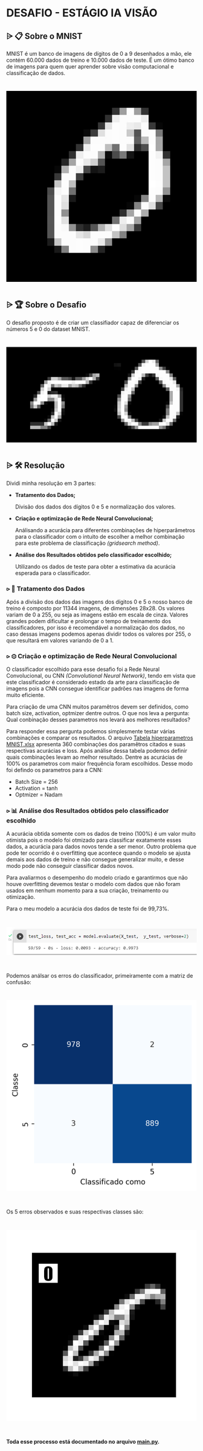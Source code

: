 # DESAFIO - ESTÁGIO IA VISÃO 

## ⩥ 📋 Sobre o MNIST

 MNIST é um banco de imagens de dígitos de 0 a 9 desenhados a mão, ele contém 60.000 dados de treino e 10.000 dados de teste. É um ótimo banco de imagens para quem quer aprender  sobre visão computacional e classificação de dados.

<h1 align='center'>
  <img src='GIF-MNIST-700x.gif'>
<h1/>


## ⩥ 🏆 Sobre o Desafio
   
O desafio proposto é de criar um classifiador capaz de diferenciar os números 5 e 0 do dataset MNIST.
  
<h1 align='center'>
  <img src='GIF-MNIST-05.gif'>
<h1/>

  
## ⩥ 🛠 Resolução
  
  Dividi minha resolução em 3 partes:
  
<ul>
  <li><p><b>Tratamento dos Dados;</b></p>
<p>Divisão dos dados dos dígitos 0 e 5 e normalização dos valores. </p></li>
  <li><p><b>Criação e optimização de Rede Neural Convolucional; </b></p></li>
<p>Análisando a acurácia para diferentes combinações de hiperparâmetros para o classificador com o intuito de escolher a melhor combinação para este problema de classificação <i>(gridsearch method)</i>. </p></li>
  <li><p><b>Análise dos Resultados obtidos pelo classificador escolhido; </b></p></li>
  <p>Utilizando os dados de teste para obter a estimativa da acurácia esperada para o classificador.</p>
</ul>
  
  
### ⪧ 🔧 **Tratamento dos Dados**
  
  Após a divisão dos dados das imagens dos dígitos 0 e 5 o nosso banco de treino é composto por 11344 imagens, de dimensões 28x28. Os valores variam de 0 a 255, ou seja as imagens estão em escala de cinza. Valores grandes podem dificultar e prolongar o tempo de treinamento dos classificadores, por isso é recomendável a normalização dos dados, no caso dessas imagens podemos apenas dividir todos os valores por 255, o que resultará em valores variando de 0 a 1. 
  
### ⪧ ⚙ **Criação e optimização de Rede Neural Convolucional**
  
  O classificador escolhido para esse desafio foi a Rede Neural Convolucional, ou CNN *(Convolutional Neural Network)*, tendo em vista que este classificador é considerado estado da arte para classificação de imagens pois a CNN consegue identificar padrões nas imagens de forma muito eficiente.
  
  Para criação de uma CNN muitos paramêtros devem ser definidos, como batch size, activation, optmizer dentre outros. O que nos leva a pergunta: Qual conbinação desses parametros nos levará aos melhores resultados?
 
  Para responder essa pergunta podemos simplesmente testar várias combinações e comparar os resultados. O arquivo [Tabela hiperparametros MNIST.xlsx](https://github.com/Tavrss/Cyberlabs/blob/main/Tabela%20hiperparametros%20MNIST.xlsx) apresenta 360 combinações dos paramêtros citados e suas respectivas acurácias e loss.
  Após análise dessa tabela podemos definir quais combinações levam ao melhor resultado. Dentre as acurácias de 100% os parametros com maior frequência foram escolhidos.
  Desse modo foi defindo os parametros para a CNN:
  - Batch Size = 256
  - Activation = tanh
  - Optmizer = Nadam
  
### ⪧ 📊 **Análise dos Resultados obtidos pelo classificador escolhido**
  
  A acurácia obtida somente com os dados de treino (100%) é um valor muito otimista pois o modelo foi otmizado para classificar exatamente esses dados, a acurácia para dados novos tende a ser menor. Outro problema que pode ter ocorrido é o overfitting que acontece quando o modelo se ajusta demais aos dados de treino e não consegue generalizar muito, e desse modo pode não conseguir classificar dados novos.
 
  Para avaliarmos o desempenho do modelo criado e garantirmos que não houve overfitting devemos testar o modelo com dados que não foram usados em nenhum momento para a sua criação, treinamento ou otimização. 
 
  Para o meu modelo a acurácia dos dados de teste foi de 99,73%.

<h1 align='center'>
<img src='Resultados.png'>
<h1/>
  
#  
 
 Podemos análsar os erros do classificador, primeiramente com a matriz de confusão:
 
<h1 align='center'>
<img src='Confusion Matrix.png'>
<h1/>
   
# 
 
 
 Os 5 erros observados e suas respectivas classes são:
 
 <h1 align='center'>
 <img src='Erros.gif'>
 <h1/>
  
 #
  
   
**Toda esse processo está documentado no arquivo [main.py](https://github.com/Tavrss/Cyberlabs/blob/main/main.py).**
